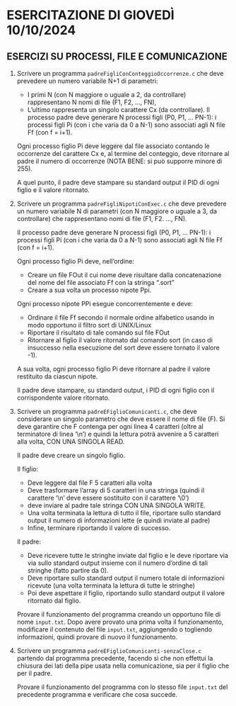 # ESERCITAZIONE DI GIOVEDÌ 10/10/2024
## ESERCIZI SU PROCESSI, FILE E COMUNICAZIONE
1. Scrivere un programma `padreFigliConConteggioOccorrenze.c` che deve prevedere un numero variabile N+1 di parametri:
    - I primi N (con N maggiore o uguale a 2, da controllare) rappresentano N nomi di file (F1, F2, ..., FN),
    - L’ultimo rappresenta un singolo carattere Cx (da controllare). Il processo padre deve generare N processi figli (P0, P1, … PN-1): i processi figli Pi (con i che varia da 0 a N-1) sono associati agli N file Ff (con f = i+1). 
    
    Ogni processo figlio Pi deve leggere dal file associato contando le occorrenze del carattere Cx e, al termine del conteggio, deve ritornare al padre il numero di occorrenze (NOTA BENE: si può supporre minore di 255).
    
    A quel punto, il padre deve stampare su standard output il PID di ogni figlio e il valore ritornato.

2. Scrivere un programma `padreFigliNipotiConExec.c` che deve prevedere un numero variabile N di parametri (con N maggiore o uguale a 3, da controllare) che rappresentano nomi di file (F1, F2. ..., FN).

    Il processo padre deve generare N processi figli (P0, P1, … PN-1): i processi figli Pi (con i che varia da 0 a N-1) sono associati agli N file Ff (con f = i+1).

    Ogni processo figlio Pi deve, nell’ordine:
    - Creare un file FOut il cui nome deve risultare dalla concatenazione del nome del file associato Ff con la stringa “.sort”
    - Creare a sua volta un processo nipote Ppi. 
    
    Ogni processo nipote PPi esegue concorrentemente e deve:
    - Ordinare il file Ff secondo il normale ordine alfabetico usando in modo opportuno il filtro sort di UNIX/Linux
    - Riportare il risultato di tale comando sul file FOut
    - Ritornare al figlio il valore ritornato dal comando sort (in caso di insuccesso nella esecuzione del sort deve essere tornato il valore -1).

    A sua volta, ogni processo figlio Pi deve ritornare al padre il valore restituito da ciascun nipote. 
    
    Il padre deve stampare, su standard output, i PID di ogni figlio con il corrispondente valore ritornato.

3. Scrivere un programma `padreEFiglioComunicanti.c`, che deve considerare un singolo parametro che deve essere il nome di file (F). Si deve garantire che F contenga per ogni linea 4 caratteri (oltre al terminatore di linea ‘\n’) e quindi la lettura potrà avvenire a 5 caratteri alla volta, CON UNA SINGOLA READ.

    Il padre deve creare un singolo figlio.

    Il figlio:
    - Deve leggere dal file F 5 caratteri alla volta
    - Deve trasformare l’array di 5 caratteri in una stringa (quindi il carattere ‘\n’ deve essere sostituito con il carattere ‘\0’)
    - deve inviare al padre tale stringa CON UNA SINGOLA WRITE.
    - Una volta terminata la lettura di tutto il file, riportare sullo standard output il numero di informazioni lette (e quindi inviate al padre)
    - Infine, terminare riportando il valore di successo. 

    Il padre:
    - Deve ricevere tutte le stringhe inviate dal figlio e le deve riportare via via sullo standard output insieme con il numero d’ordine di tali stringhe (fatto partire da 0).
    - Deve riportare sullo standard output il numero totale di informazioni ricevute (una volta terminata la lettura di tutte le stringhe)
    - Poi deve aspettare il figlio, riportando sullo standard output il valore ritornato dal figlio.

    Provare il funzionamento del programma creando un opportuno file di nome `input.txt`. Dopo avere provato una prima volta il funzionamento, modificare il contenuto del file `input.txt`, aggiungendo o togliendo informazioni, quindi provare di nuovo il funzionamento.

4. Scrivere un programma `padreEFiglioComunicanti-senzaClose.c` partendo dal programma precedente, facendo sì che non effettui la chiusura dei lati della pipe usata nella comunicazione, sia per il figlio che per il padre.

    Provare il funzionamento del programma con lo stesso file `input.txt` del precedente programma e verificare che cosa succede.